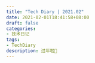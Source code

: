 ```yaml
---
title: "Tech Diary | 2021.02"
date: 2021-02-01T18:41:58+08:00
draft: false
categories: 
- 技术日记
tags:
- TechDiary
description: 过年啦🧨
---
```


